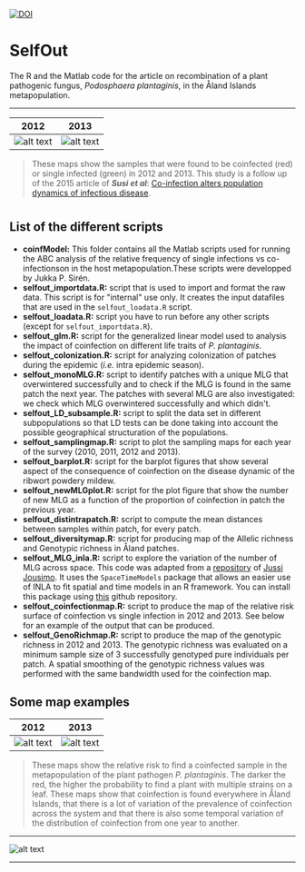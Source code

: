 [![DOI](https://zenodo.org/badge/doi/10.5281/zenodo.34573.svg)](http://dx.doi.org/10.5281/zenodo.34573)

# SelfOut

The R and the Matlab code for the article on recombination of a plant pathogenic fungus, *Podosphaera plantaginis*, in the Åland Islands metapopulation. 

---
 

|       2012     |     2013     |
| :----------------: | :----------------: |
|![alt text](https://q77cda.db.files.1drv.com/y4mLortDGyBMAXBZal2NOntFHOssZmA_dfBG8w1CkEJig4DGM6Y_gEk8nDwCmcPswBT8Siyc7mB40FVB3YGWMglc45u7J9P_XSTadkfZ2n4GB9ILG2ueO3mZb1RMrtdUeBaLmqQsYpFukxMp2m599Pl4lIWGyBse6R2bgAQ1jAH5xEH4c_IqzSaREQw2yp1qZKxAaNU0Z1CFEqUMvEBxF1AsQ?width=384&height=266&cropmode=none "A map of coinfected and single infected samples in 2012")  |  ![alt text](https://q77dda.db.files.1drv.com/y4muIZV4ZQ3-m1NSS82eTtX0f_e0J6zalHgGmgId6RCCLxEfszhu5_Y8u4HtY5qoysWiwiPNKGKLqjNt97jebjDZm9deQ7DxrHj5WkyzJs2I9sRH1G4QPhNvoWd8yE0-Q9ixOmcFi-SGXeagz5mOtQdxANcYPKbwRN4m260kxsVv3xIJBG9zS7bIEZWwhcOht2gxQm6LBuXCwqlmHgAn2I4zA?width=384&height=266&cropmode=none "A map of coinfected and single infected samples in 2013")|



>These maps show the samples that were found to be coinfected (red) or single infected (green) in 2012 and 2013. This study is a follow up of the 2015 article of **_Susi et al_**: [Co-infection alters population dynamics of infectious disease](http://www.nature.com/ncomms/2015/150108/ncomms6975/full/ncomms6975.html). 

# 


## List of the different scripts

  * **coinfModel:** This folder contains all the Matlab scripts used for running the ABC analysis of the relative frequency of single infections vs co-infectionson in the host metapopulation.These scripts were developped by Jukka P. Sirén. 
  * **selfout_importdata.R:** script that is used to import and format the raw data. This script is for "internal" use only. It creates the input datafiles that are used in the `selfout_loadata.R` script.
  * **selfout_loadata.R:** script you have to run before any other scripts (except for `selfout_importdata.R`).
  * **selfout_glm.R:** script for the generalized linear model used to analysis the impact of coinfection on different life traits of *P. plantaginis*.
  * **selfout_colonization.R:** script for analyzing colonization of patches during the epidemic (*i.e.* intra epidemic season).
  * **selfout_monoMLG.R:** script to identify patches with a unique MLG that overwintered successfully and to check if the MLG is found in the same patch the next year. The patches with several MLG are also investigated: we check which MLG overwintered successfully and which didn't. 
  * **selfout_LD_subsample.R:** script to split the data set in different subpopulations so that LD tests can be done taking into account the possible geographical structuration of the populations.
  * **selfout_samplingmap.R:** script to plot the sampling maps for each year of the survey (2010, 2011, 2012 and 2013). 
  * **selfout_barplot.R:** script for the barplot figures that show several aspect of the consequence of coinfection on the disease dynamic of the ribwort powdery mildew. 
  * **selfout_newMLGplot.R:** script for the plot figure that show the number of new MLG as a function of the proportion of coinfection in patch the previous year. 
  * **selfout_distintrapatch.R:** script to compute the mean distances between samples within patch, for every patch. 
  * **selfout_diversitymap.R:** script for producing map of the Allelic richness and Genotypic richness in Åland patches. 
  * **selfout_MLG_inla.R:** script to explore the variation of the number of MLG across space. This code was adapted from a [repository](https://github.com/statguy/MultiLocusGenotype) of [Jussi Jousimo](https://github.com/statguy). It uses the `SpaceTimeModels` package that allows an easier use of INLA to fit spatial and time models in an R framework. You can install this package using [this](https://github.com/statguy/SpaceTimeModels) github repository. 
  * **selfout_coinfectionmap.R:** script to produce the map of the relative risk surface of coinfection vs single infection in 2012 and 2013. See below for an example of the output that can be produced. 
  * **selfout_GenoRichmap.R:** script to produce the map of the genotypic richness in 2012 and 2013. The genotypic richness was evaluated on a minimum sample size of 3 successfully genotyped pure individuals per patch. A spatial smoothing of the genotypic richness values was performed with the same bandwidth used for the coinfection map. 


## Some map examples

|       2012               |           2013          |
| :-------------------------:|:-------------------------: |
| ![alt text](https://qr7ida.db.files.1drv.com/y4mJrAz5Ny042WSZ9zbq_EGumvkFgZOXv2gYVt1oLTMHhQiLeNLHGTgREQcOuV7Q2b1UVpspHd-lAXEIjcl9FQXPY1gkR5kKsMwZniFcF97HGx2CmzbtVtEXjzMQL-s2Qk3IRyxOAVhW6aAHewvpRpWTfXb-uRMqmnau4swM7-iQBy7Tguy4gYYWAtTb-k7k81LmxGB35SJSnzVls_ig-4iDQ?width=384&height=269&cropmode=none "Relative risk maps of coinfection vs infection in 2012. This map was obtained using 'spatstat' R package")  |  ![alt text](https://qr7jda.db.files.1drv.com/y4mwm6rK-JGGs4OjD5eQkqm8HxZy390wWVYsjsqXo5MF5KDlpjuRAQZExs4TRdiClv5tAPelD45hLOldlp3-wFt45bcPIzOY9GL_Nirt_O1ELUfbcO_zh_ViqRI766jbYt4n9eVzwJVGF_x06k_oFIyOfYPipG4pxFGobTSqSd65KBxDpxOw3fbwZyNKV4VUqL9MC2WWfusJuFRc9bBt1s0jQ?width=435&height=269&cropmode=none "Relative risk maps of coinfection vs infection in 2013. This map was obtained using 'spatstat' R package") |

>These maps show the relative risk to find a coinfected sample in the metapopulation of the plant pathogen *P. plantaginis*. The darker the red, the higher the probability to find a plant with multiple strains on a leaf. These maps show that coinfection is found everywhere in Åland Islands, that there is a lot of variation of the prevalence of coinfection across the system and that there is also some temporal variation of the distribution of coinfection from one year to another. 


---

![alt text](https://q77eda.db.files.1drv.com/y4mLvI0x0iDYGaWOjY5Q43BEV2evjNTxsVb8pJmR71Vu0ywYJNZySswDNGhtDC5UlSVvORbhXRGP0kcnF3_YpRtgx7_ZgKV6-dqjWkJOYU6vWvGqXFgqJ6zVm-tSX5D_8dNkHYqfKbPWth2MNgM5ZXlZUVuYfTH6biotKXtNanPbNuHjU1vFuEjCRWoB_KLuakH47fGTHEOxk58iFAmWYBAag?width=960&height=616&cropmode=none "A drawing of a Plantago lanceolata")


---



